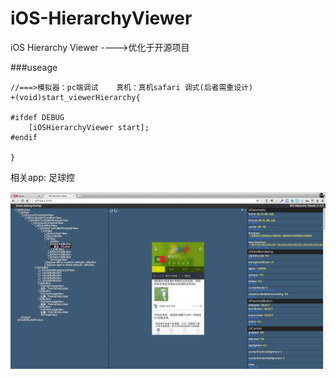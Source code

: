 iOS-HierarchyViewer
===================

iOS Hierarchy Viewer  ---->优化于开源项目  

###useage
```
//===>模拟器：pc端调试    真机：真机safari 调式(后者需重设计)
+(void)start_viewerHierarchy{
    
#ifdef DEBUG
    [iOSHierarchyViewer start];
#endif
    
}

```
相关app:  足球控

![Mou icon](HierarchyViewer.png)
